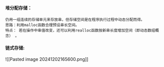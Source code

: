 #### 堆分配存储：
	仍用一组连续的存储单元来存放串，但存储空间是在程序执行过程中动态分配而得。
	思路：利用malloc函数合理预设串长空间。
	特点： 若在操作中串值改变，还可以利用realloc函数按新串长度增加空间（即动态数组概念） 。

#### 链式存储:
![[Pasted image 20241202165600.png]]



